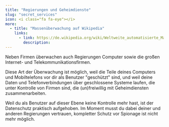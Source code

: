 ```yaml
---
title: "Regierungen und Geheimdienste"
slug: "secret_services"
icon: <i class="fa fa-eye"></i>
more:
  - title: "Massenüberwachung auf Wikipedia"
    links:
      - link: https://de.wikipedia.org/wiki/Weltweite_automatisierte_Massenüberwachung
        description:
---
```

Neben Firmen überwachen auch Regierungen Computer sowie die großen Internet- und Telekommunikationsfirmen.

Diese Art der Überwachung ist möglich, weil die Teile deines Computers und Mobiltelefons vor dir als Benutzer "geschützt" sind, und weil deine Daten und Telefonverbindungen über geschlossene Systeme laufen, die unter Kontrolle von Firmen sind, die (un)freiwillig mit Geheimdiensten zusammenarbeiten.

Weil du als Benutzer auf dieser Ebene keine Kontrolle mehr hast, ist der Datenschutz praktisch aufgehoben. Im Moment musst du dabei deiner und anderen Regierungen vertrauen, kompletter Schutz vor Spionage ist nicht mehr möglich.
